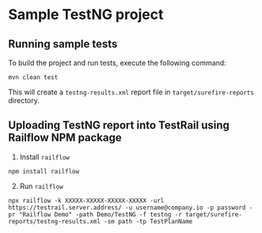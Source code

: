 # Sample TestNG project

## Running sample tests

To build the project and run tests, execute the following command:

```shell
mvn clean test
```

This will create a `testng-results.xml` report file in `target/surefire-reports` directory.

## Uploading TestNG report into TestRail using Railflow NPM package

1. Install `railflow`

```shell
npm install railflow
```

2. Run `railflow`

```shell
npx railflow -k XXXXX-XXXXX-XXXXX-XXXXX -url https://testrail.server.address/ -u username@company.io -p password -pr "Railflow Demo" -path Demo/TestNG -f testng -r target/surefire-reports/testng-results.xml -sm path -tp TestPlanName
```
